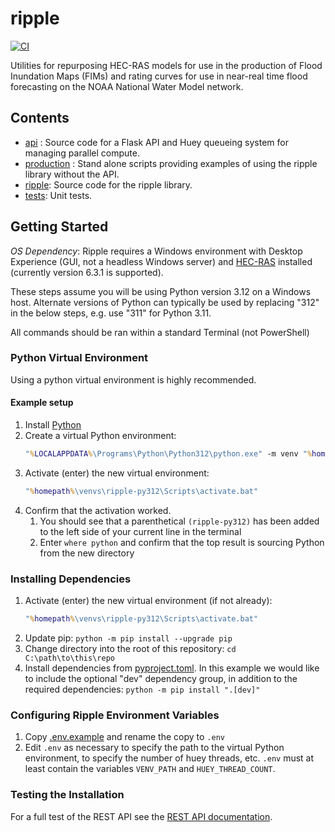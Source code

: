# ripple
[![CI](https://github.com/dewberry/ripple/actions/workflows/ci.yaml/badge.svg?branch=main)](https://github.com/dewberry/ripple/actions/workflows/ci.yaml)


Utilities for repurposing HEC-RAS models for use in the production of Flood Inundation Maps (FIMs) and rating curves for use in near-real time flood forecasting on the NOAA National Water Model network.

## Contents

 - [api](api/) : Source code for a Flask API and Huey queueing system for managing parallel compute. 
 - [production](production/) : Stand alone scripts providing examples of using the ripple library without the API.
 - [ripple](ripple/): Source code for the ripple library.
 - [tests](tests/): Unit tests.

## Getting Started

*OS Dependency*: Ripple requires a Windows environment with Desktop Experience (GUI, not a headless Windows server) and [HEC-RAS](https://www.hec.usace.army.mil/software/hec-ras/download.aspx) installed (currently version 6.3.1 is supported).


These steps assume you will be using Python version 3.12 on a Windows host. Alternate versions of Python can typically be used by replacing "312" in the below steps, e.g. use "311" for Python 3.11.

All commands should be ran within a standard Terminal (not PowerShell)

### Python Virtual Environment
Using a python virtual environment is highly recommended. 

#### Example setup
1. Install [Python](https://www.python.org/downloads/)
1. Create a virtual Python environment: 
    ```bat
    "%LOCALAPPDATA%\Programs\Python\Python312\python.exe" -m venv "%homepath%\venvs\ripple-py312"
    ```
1. Activate (enter) the new virtual environment: 
    ```bat 
    "%homepath%\venvs\ripple-py312\Scripts\activate.bat"
    ```
1. Confirm that the activation worked.
    1. You should see that a parenthetical `(ripple-py312)` has been added to the left side of your current line in the terminal
    1. Enter `where python` and confirm that the top result is sourcing Python from the new directory

### Installing Dependencies

1. Activate (enter) the new virtual environment (if not already): 
    ```bat
    "%homepath%\venvs\ripple-py312\Scripts\activate.bat"
    ```
1. Update pip: `python -m pip install --upgrade pip`
1. Change directory into the root of this repository: `cd C:\path\to\this\repo`
1. Install dependencies from [pyproject.toml](pyproject.toml). In this example we would like to include the optional "dev" dependency group, in addition to the required dependencies: `python -m pip install ".[dev]"`

### Configuring Ripple Environment Variables

1. Copy [.env.example](.env.example) and rename the copy to `.env`
1. Edit `.env` as necessary to specify the path to the virtual Python environment, to specify the number of huey threads, etc. `.env` must at least contain the variables `VENV_PATH` and `HUEY_THREAD_COUNT`.

### Testing the Installation

For a full test of the REST API see the [REST API documentation](api/README.md).
